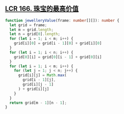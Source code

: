 ## [LCR 166. 珠宝的最高价值](https://leetcode.cn/problems/li-wu-de-zui-da-jie-zhi-lcof/description/)

```ts
function jewelleryValue(frame: number[][]): number {
  let grid = frame;
  let m = grid.length;
  let n = grid[0].length;
  for (let i = 1; i < m; i++) {
    grid[i][0] = grid[i - 1][0] + grid[i][0]
  }
  for (let i = 1; i < n; i++) {
    grid[0][i] = grid[0][i - 1] + grid[0][i]
  }
  for (let i = 1; i < m; i++) {
    for (let j = 1; j < n; j++) {
      grid[i][j] = Math.max(
        grid[i - 1][j],
        grid[i][j - 1]
      ) + grid[i][j]
    }
  }
  return grid[m - 1][n - 1];
}
```